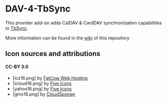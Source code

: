 # DAV-4-TbSync
This provider add-on adds CalDAV & CardDAV synchronization capabilities to [TbSync](https://github.com/jobisoft/TbSync/).

More information can be found in the [wiki](https://github.com/jobisoft/DAV-4-TbSync/wiki/About:-Provider-for-CalDAV-&-CardDAV) of this repository

## Icon sources and attributions

#### CC-BY 3.0
* [ics16.png] by [FatCow Web Hosting](https://www.iconfinder.com/icons/35803/)
* [icloud16.png] by [Five Icons](https://www.iconfinder.com/icons/252111/apple_icon)
* [yahoo16.png] by [Five Icons](https://www.iconfinder.com/icons/252070/yahoo_icon)
* [gmx16.png] by [CloudSponge](https://www.iconfinder.com/icons/1175604/address_book_contact_contacts_email_gmx_square_icon)
